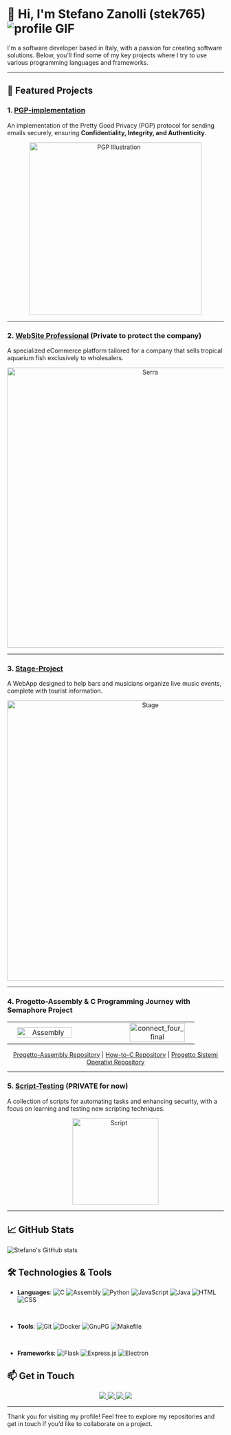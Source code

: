 # 👋 Hi, I'm Stefano Zanolli (stek765) ![profile GIF](https://github.com/username/asset/repository/gif.gif)

I'm a software developer based in Italy, with a passion for creating software solutions. Below, you'll find some of my key projects where I try to use various programming languages and frameworks.

---

## 📂 Featured Projects

### 1. [PGP-implementation](https://github.com/stek765/PGP-implementation)
An implementation of the Pretty Good Privacy (PGP) protocol for sending emails securely, ensuring **Confidentiality, Integrity, and Authenticity**.
<p align="center">
<img src="https://github.com/user-attachments/assets/5e3541e9-1381-4b5c-90bd-16692bc833a6" alt="PGP Illustration" width="400"/>
</p>
<hr>

### 2. [WebSite Professional](https://github.com/stek765/Serra) (Private to protect the company)
A specialized eCommerce platform tailored for a company that sells tropical aquarium fish exclusively to wholesalers.
<p align="center">
<img src="https://github.com/user-attachments/assets/6564965e-15c1-4a79-b6c2-b90875da62da" alt="Serra" width="650"/>
</p>
<hr>

### 3. [Stage-Project](https://github.com/stek765/Stage-Project)
A WebApp designed to help bars and musicians organize live music events, complete with tourist information.
<p align="center">
<img src="https://github.com/user-attachments/assets/ef24f299-c2a9-449b-860f-5a0a63efdde8" alt="Stage" width="650" />
</p>
<hr>

### 4. Progetto-Assembly & C Programming Journey with Semaphore Project
<table border="0" cellspacing="0" cellpadding="0" style="border-collapse: collapse;">
  <tr>
    <td align="center" width="40%" style="border: none;">
      <img src="https://github.com/user-attachments/assets/1cba3624-3aa7-4c07-b6f8-da799b790a52" alt="Assembly" width="90%" />
    </td>
    <td width="20%" style="border: none;"></td>
    <td align="center" width="40%" style="border: none;">
      <img src="https://github.com/user-attachments/assets/985a7e5b-b71a-400a-9c64-051c9d37eed3" alt="connect_four_final" width="90%" />
    </td>
  </tr>
</table>

<p align="center">
  <a href="https://github.com/stek765/Progetto-Assembly">Progetto-Assembly Repository</a> | 
  <a href="https://github.com/stek765/How-to-C">How-to-C Repository</a> | 
  <a href="https://github.com/stek765/Progetto-Sistemi-Operativi">Progetto Sistemi Operativi Repository</a>
</p>
<hr>

### 5. [Script-Testing](https://github.com/stek765/Script-Testing) (PRIVATE for now)
A collection of scripts for automating tasks and enhancing security, with a focus on learning and testing new scripting techniques.
<p align="center">
<img src="https://github.com/user-attachments/assets/d8908aff-5f37-4ae6-bb33-dec573017581" alt="Script" width="200"/>
</p>
<hr>

## 📈 GitHub Stats

![Stefano's GitHub stats](https://github-readme-stats.vercel.app/api?username=stek765&show_icons=true&theme=radical)

## 🛠️ Technologies & Tools

- **Languages**: ![C](https://img.shields.io/badge/-C-A8B9CC?style=flat&logo=c&logoColor=white) ![Assembly](https://img.shields.io/badge/-Assembly-blue?style=flat) ![Python](https://img.shields.io/badge/-Python-3776AB?style=flat&logo=python&logoColor=white) ![JavaScript](https://img.shields.io/badge/-JavaScript-F7DF1E?style=flat&logo=javascript&logoColor=white) ![Java](https://img.shields.io/badge/-Java-007396?style=flat&logo=java&logoColor=white) ![HTML](https://img.shields.io/badge/-HTML-E34F26?style=flat&logo=html5&logoColor=white) ![CSS](https://img.shields.io/badge/-CSS-1572B6?style=flat&logo=css3&logoColor=white)

<br>  

- **Tools**: ![Git](https://img.shields.io/badge/-Git-F05032?style=flat&logo=git&logoColor=white) ![Docker](https://img.shields.io/badge/-Docker-2496ED?style=flat&logo=docker&logoColor=white) ![GnuPG](https://img.shields.io/badge/-GnuPG-0093DD?style=flat&logo=gnupg&logoColor=white) ![Makefile](https://img.shields.io/badge/-Makefile-5C3EE8?style=flat&logo=makefile&logoColor=white)

<br> 

- **Frameworks**: ![Flask](https://img.shields.io/badge/-Flask-000000?style=flat&logo=flask&logoColor=white) ![Express.js](https://img.shields.io/badge/-Express.js-000000?style=flat&logo=express&logoColor=white) ![Electron](https://img.shields.io/badge/-Electron-47848F?style=flat&logo=electron&logoColor=white)


## 📫 Get in Touch

<p align="center">
  <a href="https://www.linkedin.com/in/stefano-zanolli-76616b206/" target="_blank">
    <img src="https://img.shields.io/badge/-LinkedIn-0077B5?style=flat&logo=linkedin&logoColor=white" />
  </a>
  <a href="mailto:stefanozanolli765@gmail.com" target="_blank">
    <img src="https://img.shields.io/badge/-Gmail-D14836?style=flat&logo=gmail&logoColor=white" />
  </a>
  <a href="https://github.com/stek765" target="_blank">
    <img src="https://img.shields.io/badge/-GitHub-181717?style=flat&logo=github&logoColor=white" />
  </a>
  <a href="https://www.instagram.com/stek.77/" target="_blank">
    <img src="https://img.shields.io/badge/-Instagram-E4405F?style=flat&logo=instagram&logoColor=white" />
  </a>
</p>


---

Thank you for visiting my profile! Feel free to explore my repositories and get in touch if you’d like to collaborate on a project.
